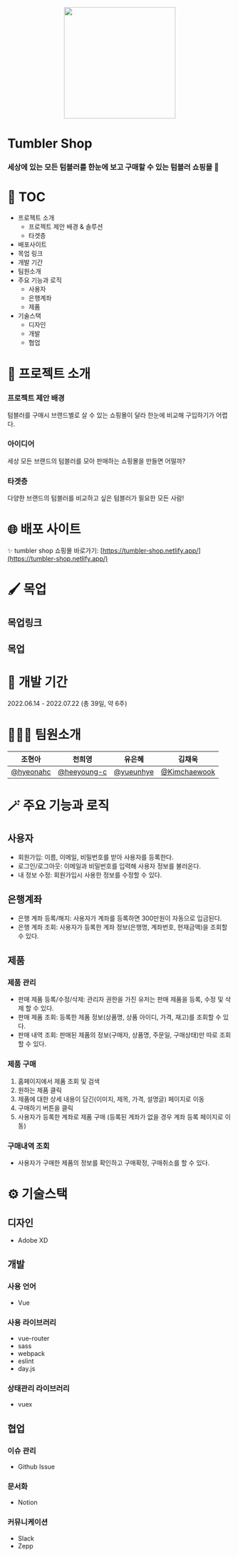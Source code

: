 <p align="center">
<img src="https://user-images.githubusercontent.com/83247825/180384939-0ce8e0ff-8e98-4b29-a4f3-fcf89b4d48ca.png" width="250"/>
</p>

# Tumbler Shop

### 세상에 있는 모든 텀블러를 한눈에 보고 구매할 수 있는 텀블러 쇼핑몰 🍶

# 📝 TOC

- 프로젝트 소개
  - 프로젝트 제안 배경 & 솔루션
  - 타겟층
- 배포사이트
- 목업 링크
- 개발 기간
- 팀원소개
- 주요 기능과 로직
  - 사용자
  - 은행계좌
  - 제품
- 기술스택
  - 디자인
  - 개발
  - 협업

# 🍶 프로젝트 소개

### 프로젝트 제안 배경

텀블러를 구매시 브랜드별로 살 수 있는 쇼핑몰이 달라 한눈에 비교해 구입하기가 어렵다.

### 아이디어

세상 모든 브랜드의 텀블러를 모아 판매하는 쇼핑몰을 만들면 어떨까?

### 타겟층

다양한 브랜드의 텀블러를 비교하고 싶은 텀블러가 필요한 모든 사람!

# 🌐 배포 사이트

✨ tumbler shop 쇼핑몰 바로가기: [https://tumbler-shop.netlify.app/](https://tumbler-shop.netlify.app/)

# 🖌 목업

## 목업링크

## 목업

# 📅 개발 기간

2022.06.14 - 2022.07.22 (총 39일, 약 6주)

# 🧑‍🤝‍🧑 팀원소개

| 조현아                                   | 천희영                                       | 유은혜                                   | 김채욱                                         |
| ---------------------------------------- | -------------------------------------------- | ---------------------------------------- | ---------------------------------------------- |
| [@hyeonahc](https://github.com/hyeonahc) | [@heeyoung-c](https://github.com/heeyoung-c) | [@yueunhye](https://github.com/yueunhye) | [@Kimchaewook](https://github.com/Kimchaewook) |

# 🪄 주요 기능과 로직

## 사용자

- 회원가입: 이름, 이메일, 비밀번호를 받아 사용자를 등록한다.
- 로그인/로그아웃: 이메일과 비밀번호를 입력해 사용자 정보를 불러온다.
- 내 정보 수정: 회원가입시 사용한 정보를 수정할 수 있다.

## 은행계좌

- 은행 계좌 등록/해지: 사용자가 계좌를 등록하면 300만원이 자동으로 입금된다.
- 은행 계좌 조회: 사용자가 등록한 계좌 정보(은행명, 계좌번호, 현재금액)을 조회할 수 있다.

## 제품

### 제품 관리

- 판매 제품 등록/수정/삭제: 관리자 권한을 가진 유저는 판매 제품을 등록, 수정 및 삭제 할 수 있다.
- 판매 제품 조회: 등록한 제품 정보(상품명, 상품 아이디, 가격, 재고)를 조회할 수 있다.
- 판매 내역 조회: 판매된 제품의 정보(구매자, 상품명, 주문일, 구매상태)만 따로 조회 할 수 있다.

### 제품 구매

1. 홈페이지에서 제품 조회 및 검색
2. 원하는 제품 클릭
3. 제품에 대한 상세 내용이 담긴(이미지, 제목, 가격, 설명글) 페이지로 이동
4. 구매하기 버튼을 클릭
5. 사용자가 등록한 계좌로 제품 구매 (등록된 계좌가 없을 경우 계좌 등록 페이지로 이동)

### 구매내역 조회

- 사용자가 구매한 제품의 정보를 확인하고 구매확정, 구매취소를 할 수 있다.

# ⚙️ 기술스택

## 디자인

- Adobe XD

## 개발

### 사용 언어

- Vue

### 사용 라이브러리

- vue-router
- sass
- webpack
- eslint
- day.js

### 상태관리 라이브러리

- vuex

## 협업

### 이슈 관리

- Github Issue

### 문서화

- Notion

### 커뮤니케이션

- Slack
- Zepp
